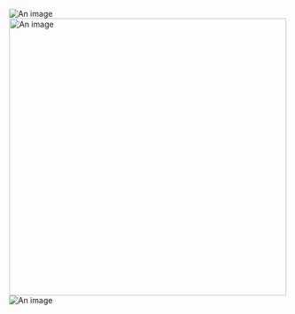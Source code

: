 ![An image](/resources/architecture/staticEntitiesManagers.svg)
<img src="/resources/architecture/staticEntitiesManagers.svg" alt="An image" height="500">
![An image](/resources/architecture/queuingsystem.svg)